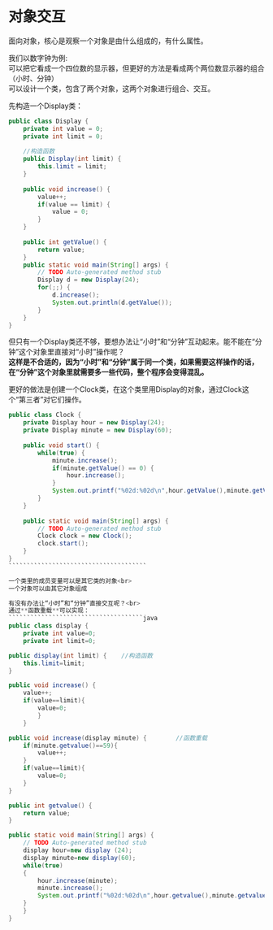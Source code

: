 对象交互
========
面向对象，核心是观察一个对象是由什么组成的，有什么属性。

我们以数字钟为例:<br>
可以把它看成一个四位数的显示器，但更好的方法是看成两个两位数显示器的组合（小时、分钟）<br>
可以设计一个类，包含了两个对象，这两个对象进行组合、交互。

先构造一个Display类：
````java
public class Display {
	private int value = 0;
	private int limit = 0;
	
	//构造函数
	public Display(int limit) {
		this.limit = limit;
	}
	
	public void increase() {
		value++;
		if(value == limit) {
			value = 0;
		}
	}
	
	public int getValue() {
		return value;
	}
	public static void main(String[] args) {
		// TODO Auto-generated method stub
		Display d = new Display(24);
		for(;;) {
			d.increase();
			System.out.println(d.getValue());
		}
	}
}
```````````````````````````````````````````

但只有一个Display类还不够，要想办法让“小时”和“分钟”互动起来。能不能在“分钟”这个对象里直接对“小时”操作呢？<br>
**这样是不合适的，因为“小时”和“分钟”属于同一个类，如果需要这样操作的话，在“分钟”这个对象里就需要多一些代码，整个程序会变得混乱。**

更好的做法是创建一个Clock类，在这个类里用Display的对象，通过Clock这个“第三者”对它们操作。<br>
```````````````````````````````````````````````java
public class Clock {
	private Display hour = new Display(24);
	private Display minute = new Display(60);
	
	public void start() {
		while(true) {
			minute.increase();
			if(minute.getValue() == 0) {
				hour.increase();
			}
			System.out.printf("%02d:%02d\n",hour.getValue(),minute.getValue());
		}
	}
	
	public static void main(String[] args) {
		// TODO Auto-generated method stub
		Clock clock = new Clock();
		clock.start();
	}
}
``````````````````````````````````````

一个类里的成员变量可以是其它类的对象<br>
一个对象可以由其它对象组成

有没有办法让“小时”和“分钟”直接交互呢？<br>
通过**函数重载**可以实现：
`````````````````````````````````````java
public class display {
	private int value=0;
	private int limit=0;

public display(int limit) {    //构造函数
	this.limit=limit;
}

public void increase() {
	value++;
	if(value==limit){
		value=0;
		}
	}

public void increase(display minute) {        //函数重载
	if(minute.getvalue()==59){
		value++;
	}
	if(value==limit){
		value=0;
	}
}

public int getvalue() {
	return value;
}

public static void main(String[] args) {
	// TODO Auto-generated method stub
	display hour=new display (24);
	display minute=new display(60); 
	while(true)
	{
		hour.increase(minute);
		minute.increase();
		System.out.printf("%02d:%02d\n",hour.getvalue(),minute.getvalue());
	}
	}
}
````````````````````````````````````````````````

